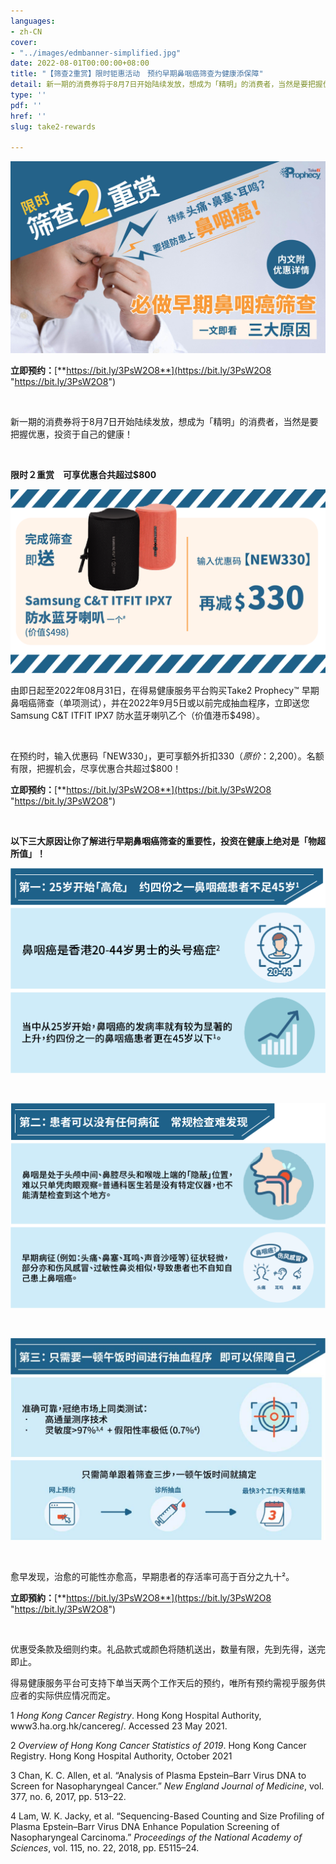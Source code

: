 ```yaml
---
languages:
- zh-CN
cover:
- "../images/edmbanner-simplified.jpg"
date: 2022-08-01T00:00:00+08:00
title: "【筛查2重赏】限时钜惠活动　预约早期鼻咽癌筛查为健康添保障"
detail: 新一期的消费券将于8月7日开始陆续发放，想成为「精明」的消费者，当然是要把握优惠，投资于自己的健康！
type: ''
pdf: ''
href: ''
slug: take2-rewards

---
```

![](../images/edmbanner-simplified.jpg)

**立即预约：**[**https://bit.ly/3PsW2O8**](https://bit.ly/3PsW2O8 "https://bit.ly/3PsW2O8")

<br/>

新一期的消费券将于8月7日开始陆续发放，想成为「精明」的消费者，当然是要把握优惠，投资于自己的健康！

<br/>

**限时２重赏　可享优惠合共超过$800**

![](../images/cw_reward_sc.png)

由即日起至2022年08月31日，在得易健康服务平台购买Take2 Prophecy™ 早期鼻咽癌筛查（单项测试），并在2022年9月5日或以前完成抽血程序，立即送您Samsung C&T ITFIT IPX7 防水蓝牙喇叭乙个（价值港币$498）。

<br/>

在预约时，输入优惠码「NEW330」，更可享额外折扣$330 （原价：$2,200）。名额有限，把握机会，尽享优惠合共超过$800！

**立即预约：**[**https://bit.ly/3PsW2O8**](https://bit.ly/3PsW2O8 "https://bit.ly/3PsW2O8")

<br/>

**以下三大原因让你了解进行早期鼻咽癌筛查的重要性，投资在健康上绝对是「物超所值」！**

![](../images/asset-1.png)

<br/>

![](../images/asset-2.png)

<br/>

![](../images/cw_reason3_cn.jpg)

<br/>

愈早发现，治愈的可能性亦愈高，早期患者的存活率可高于百分之九十²。

**立即預約：**[**https://bit.ly/3PsW2O8**](https://bit.ly/3PsW2O8 "https://bit.ly/3PsW2O8")

<br/>

优惠受条款及细则约束。礼品款式或颜色将随机送出，数量有限，先到先得，送完即止。

得易健康服务平台可支持下单当天两个工作天后的预约，唯所有预约需视乎服务供应者的实际供应情况而定。

1 _Hong Kong Cancer Registry_. Hong Kong Hospital Authority, www3.ha.org.hk/cancereg/. Accessed 23 May 2021.

2 _Overview of Hong Kong Cancer Statistics of 2019_. Hong Kong Cancer Registry. Hong Kong Hospital Authority, October 2021

3 Chan, K. C. Allen, et al. “Analysis of Plasma Epstein–Barr Virus DNA to Screen for Nasopharyngeal Cancer.” _New England Journal of Medicine_, vol. 377, no. 6, 2017, pp. 513–22.

4 Lam, W. K. Jacky, et al. “Sequencing-Based Counting and Size Profiling of Plasma Epstein–Barr Virus DNA Enhance Population Screening of Nasopharyngeal Carcinoma.” _Proceedings of the National_ _Academy of Sciences_, vol. 115, no. 22, 2018, pp. E5115–24.